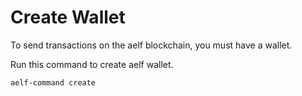 
# Create Wallet

To send transactions on the aelf blockchain, you must have a wallet.

Run this command to create aelf wallet.

```
aelf-command create
```